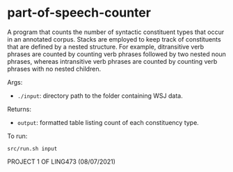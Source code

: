 # part-of-speech-counter
A program that counts the number of syntactic constituent types that occur in an annotated corpus. Stacks are employed to keep track of constituents that are defined by a nested structure. For example, ditransitive verb phrases are counted by counting verb phrases followed by two nested noun phrases, whereas intransitive verb phrases are counted by counting verb phrases with no nested children. 

Args:
* ```./input```: directory path to the folder containing WSJ data.

Returns:
* ```output```: formatted table listing count of each constituency type.

To run: 
```
src/run.sh input 
```

PROJECT 1 OF LING473 (08/07/2021)
